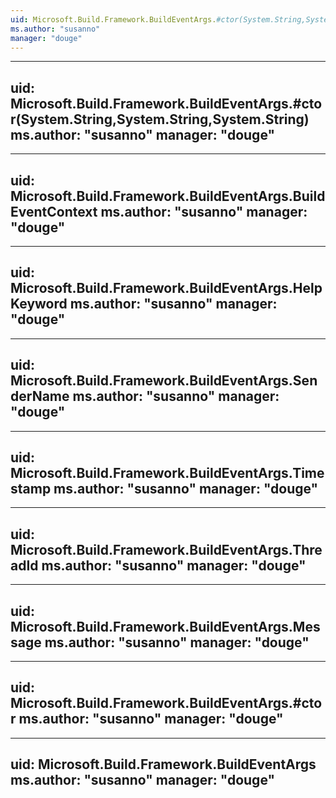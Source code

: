 ```yaml
---
uid: Microsoft.Build.Framework.BuildEventArgs.#ctor(System.String,System.String,System.String,System.DateTime)
ms.author: "susanno"
manager: "douge"
---
```


---
uid: Microsoft.Build.Framework.BuildEventArgs.#ctor(System.String,System.String,System.String)
ms.author: "susanno"
manager: "douge"
---

---
uid: Microsoft.Build.Framework.BuildEventArgs.BuildEventContext
ms.author: "susanno"
manager: "douge"
---

---
uid: Microsoft.Build.Framework.BuildEventArgs.HelpKeyword
ms.author: "susanno"
manager: "douge"
---

---
uid: Microsoft.Build.Framework.BuildEventArgs.SenderName
ms.author: "susanno"
manager: "douge"
---

---
uid: Microsoft.Build.Framework.BuildEventArgs.Timestamp
ms.author: "susanno"
manager: "douge"
---

---
uid: Microsoft.Build.Framework.BuildEventArgs.ThreadId
ms.author: "susanno"
manager: "douge"
---

---
uid: Microsoft.Build.Framework.BuildEventArgs.Message
ms.author: "susanno"
manager: "douge"
---

---
uid: Microsoft.Build.Framework.BuildEventArgs.#ctor
ms.author: "susanno"
manager: "douge"
---

---
uid: Microsoft.Build.Framework.BuildEventArgs
ms.author: "susanno"
manager: "douge"
---
